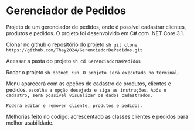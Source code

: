 Gerenciador de Pedidos
===================
Projeto de um gerenciador de pedidos, onde é possível cadastrar clientes, produtos e pedidos. O projeto foi desenvolvido em C# com .NET Core 3.1.



Clonar no github o repositório do projeto
```sh git clone https://github.com/Thay2024/GerenciadorDePedidos.git ```

Acessar a pasta do projeto
```sh cd GerenciadorDePedidos ```

Rodar o projeto
```sh dotnet run ```
```O projeto será executado no terminal.```


Menu aparecerá com as opções de cadastro de produtos, clientes e pedidos.
``` escolha a opção desejada e siga as instruções. ```
```Após o cadastro, será possível visualizar os dados cadastrados.```

```Poderá editar e remover cliente, produtos e pedidos.```

Melhorias feito no codigo:  acrescentado as classes clientes e pedidos para melhor usabilidade.


